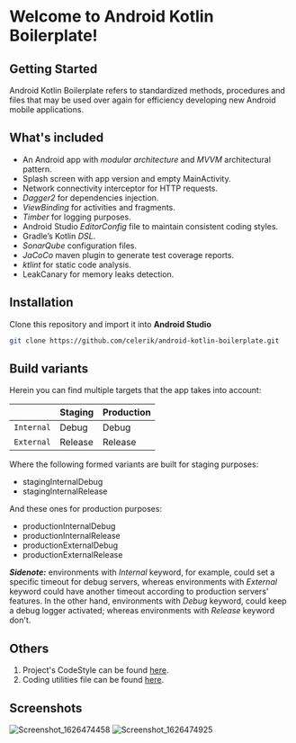 
# Welcome to Android Kotlin Boilerplate!  
  
## Getting Started  
Android Kotlin Boilerplate refers to standardized methods, procedures and files that may be used over again  for efficiency developing new Android mobile applications.  
  
## What's included  
* An Android app with _modular architecture_ and _MVVM_ architectural pattern.
* Splash screen with app version and empty MainActivity.
* Network connectivity interceptor for HTTP requests.
* _Dagger2_ for dependencies injection.
* _ViewBinding_ for activities and fragments.
* _Timber_ for logging purposes.
* Android Studio _EditorConfig_ file to maintain consistent coding styles.
* Gradle’s Kotlin _DSL_.
* _SonarQube_ configuration files.
* _JaCoCo_ maven plugin to generate test coverage reports.
* _ktlint_ for static code analysis.
* LeakCanary for memory leaks detection.

## Installation  
Clone this repository and import it into **Android Studio**  
```bash  
git clone https://github.com/celerik/android-kotlin-boilerplate.git  
```  
  
## Build variants  
Herein you can find multiple targets that the app takes into account:  
  
|          |Staging    |Production  |
|----------|-----------|------------|  
|`Internal`|Debug      |Debug       |
|`External`|Release     |Release    |
  
 Where the following formed variants are built for staging purposes:  
- stagingInternalDebug  
- stagingInternalRelease  
  
 And these ones for production purposes:  
- productionInternalDebug  
- productionInternalRelease  
- productionExternalDebug  
- productionExternalRelease  
  
**_Sidenote:_**  environments with _Internal_ keyword, for example, could set a specific timeout for debug servers, whereas environments with _External_ keyword could have another timeout according to production servers' features. In the other hand, environments with _Debug_ keyword, could keep a debug logger activated; whereas environments with _Release_ keyword don't.  
  
## Others  
1. Project's CodeStyle can be found [here](docs/codestyle.md).  
2. Coding utilities file can be found [here](docs/utilities.md).
  
## Screenshots  
  
![Screenshot_1626474458](https://user-images.githubusercontent.com/25390317/126014560-dbd18cf5-75f9-4e0a-a72e-9b63e6db0bf4.png)
![Screenshot_1626474925](https://user-images.githubusercontent.com/25390317/126014713-1c25cf42-7307-4d05-b121-5be96abdf1a4.png)